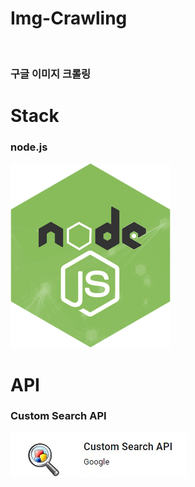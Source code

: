 # Img-Crawling

<br>
<h3>구글 이미지 크롤링</h3>

# Stack

<h3>node.js</h3>
<img src="./node.jpg">

# API

<h3>Custom Search API</h3>
<img src="./rea.jpg">

